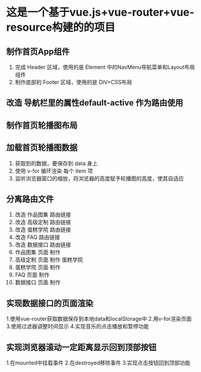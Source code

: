 # 这是一个基于vue.js+vue-router+vue-resource构建的的项目
## 制作首页App组件
1. 完成 Header 区域，使用的是 Element 中的NavMenu导航菜单和Layout布局组件
2. 制作底部的 Footer 区域，使用的是 DIV+CSS布局
## 改造 导航栏里的属性default-active 作为路由使用
## 制作首页轮播图布局
## 加载首页轮播图数据
1. 获取到的数据，要保存到 data 身上
2. 使用 v-for 循环渲染 每个 item 项
3. 监听浏览器窗口的缩放，将浏览器的高度赋予轮播图的高度，使其自适应
## 分离路由文件
1. 改造 作品图集 路由链接
2. 改造 高级定制 路由链接
3. 改造 蛋糕学院 路由链接
4. 改造 FAQ 路由链接
5. 改造 数据接口 路由链接
6. 作品图集 页面 制作
7. 高级定制 页面 制作  蛋糕学院
8. 蛋糕学院 页面 制作
9. FAQ 页面 制作
10. 数据接口 页面 制作
## 实现数据接口的页面渲染
1.使用vue-router获取数据保存到本地data和localStorage中
2.用v-for渲染页面
3.使用过滤器调整时间显示
4.实现音乐的点击播放和暂停功能
## 实现浏览器滚动一定距离显示回到顶部按钮
1.在mounted中挂载事件
2.在destroyed移除事件
3.实现点击按钮回到顶部功能



